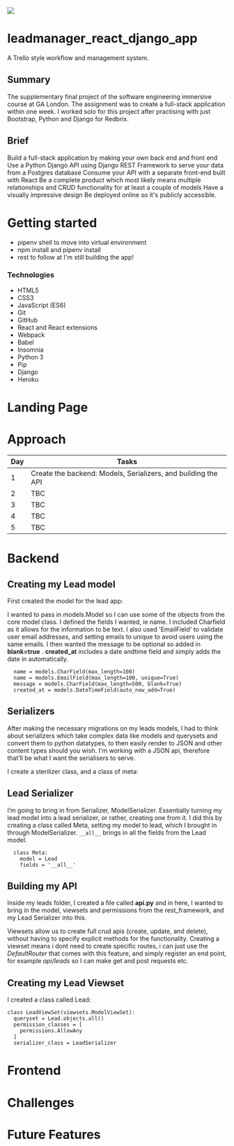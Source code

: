 ![](https://ga-dash.s3.amazonaws.com/production/assets/logo-9f88ae6c9c3871690e33280fcf557f33.png) 


# leadmanager_react_django_app
A Trello style workflow and management system.

## Summary
The supplementary final project of the software engineering immersive course at GA London. The assignment was to create a full-stack application within one week. I worked solo for this project after practising with just Bootstrap, Python and Django for Redbrix.

## Brief
Build a full-stack application by making your own back end and front end
Use a Python Django API using Django REST Framework to serve your data from a Postgres database
Consume your API with a separate front-end built with React
Be a complete product which most likely means multiple relationships and CRUD functionality for at least a couple of models
Have a visually impressive design
Be deployed online so it's publicly accessible.

# Getting started 
- pipenv shell to move into virtual environment
- npm install and pipenv install 
- rest to follow at I'm still building the app! 

### Technologies
- HTML5
- CSS3
- JavaScript (ES6)
- Git
- GitHub
- React and React extensions
- Webpack
- Babel
- Insomnia
- Python 3
- Pip
- Django
- Heroku

# Landing Page 

# Approach

| Day | Tasks |
| --- | --- |
| 1 | Create the backend: Models, Serializers, and building the API |
| 2 | TBC |
| 3 | TBC |
| 4 | TBC|
| 5 | TBC |

# Backend 

## Creating my Lead model 
First created the model for the lead app:

I wanted to pass in models.Model so I can use some of the objects from the core model class. I defined the fields I wanted, ie name. I included Charfield as it allows for the information to be text.
I also used 'EmailField' to validate user email addresses, and setting emails to unique to avoid users using the same emails. 
I then wanted the message to be optional so added in **blank=true** .
**created_at** includes a date andtime field and simply adds the date in automatically.

```class Lead(models.Model):
  name = models.CharField(max_length=100)
  name = models.EmailField(max_length=100, unique=True)
  message = models.CharField(max_length=500, blank=True)
  created_at = models.DateTimeField(auto_now_add=True)
``` 

## Serializers

After making the necessary migrations on my leads models, I had to think about serializers which take complex data like models and querysets and convert them to python datatypes, to then easily render to JSON and other content types should you wish. I'm working with a JSON api, therefore that’ll be what I want the serialisers to serve. 

I create a sterilizer class, and a class of meta: 

## Lead Serializer 

I’m going to bring in from Serializer, ModelSerializer. Essentially turning my lead model into a lead serializer, or rather, creating one from it.
I did this by creating a class called Meta, setting my model to lead, which I brought in through ModelSerializer. 
`__all__` brings in all the fields from the Lead model.

```class LeadSerializer(serializers.ModelSerializer):
  class Meta: 
    model = Lead
    fields = '__all__'
```

## Building my API

Inside my leads folder, I created a file called **api.py** and in here, I wanted to bring in the model, viewsets and permissions from the rest_framework, and my Lead Serializer into this.

Viewsets allow us to create full crud apis (create, update, and delete), without having to specify explicit methods for the functionality. Creating a viewset means i dont need to create specific routes, i can just use the *DefaultRouter* that comes with this feature, and simply register an end point, for example *api/leads* so I can make get and post requests etc. 

## Creating my Lead Viewset

I created a class called Lead: 

```
class LeadViewSet(viewsets.ModelViewSet):
  queryset = Lead.objects.all()
  permission_classes = [
    permissions.AllowAny
  ]
  serializer_class = LeadSerializer

```




# Frontend

# Challenges

# Future Features



